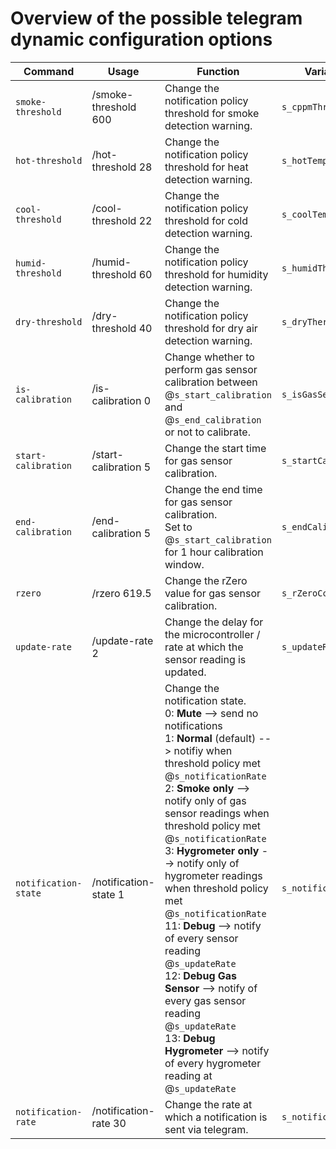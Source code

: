 # Overview of the possible telegram dynamic configuration options

Command | Usage | Function | Variable update | Unit
-------- | -------- | -------- | -------- | --------
`smoke-threshold` | /smoke-threshold 600   | Change the notification policy threshold for smoke detection warning.   | `s_cppmThreshold` | PPM
`hot-threshold` | /hot-threshold 28   | Change the notification policy threshold for heat detection warning.  | `s_hotTempThershold` | °C
`cool-threshold` | /cool-threshold 22   | Change the notification policy threshold for cold detection warning.  | `s_coolTempThershold` | °C
`humid-threshold` | /humid-threshold 60   | Change the notification policy threshold for humidity detection warning.  | `s_humidThershold` | %
`dry-threshold` | /dry-threshold 40   | Change the notification policy threshold for dry air detection warning.  | `s_dryThershold` | %
`is-calibration` | /is-calibration 0   | Change whether to perform gas sensor calibration between <br /> @`s_start_calibration` and @`s_end_calibration` or not to calibrate. | `s_isGasSensorCalibration` | _bool_
`start-calibration` | /start-calibration 5   | Change the start time for gas sensor calibration. | `s_startCalibration` | Hour
`end-calibration` | /end-calibration 5   | Change the end time for gas sensor calibration. <br /> Set to @`s_start_calibration` for 1 hour calibration window. | `s_endCalibration` | Hour
`rzero` | /rzero 619.5   | Change the rZero value for gas sensor calibration. | `s_rZeroCcalibration` | Ohm
`update-rate` | /update-rate 2   | Change the delay for the microcontroller / rate at which the sensor reading is updated. | `s_updateRate` | Hz
`notification-state` | /notification-state 1  | Change the notification state. <br /> 0: **Mute** --> send no notifications <br /> 1: **Normal** (default) --> notifiy when threshold policy met @`s_notificationRate` <br /> 2: **Smoke only** --> notify only of gas sensor readings when threshold policy met @`s_notificationRate` <br /> 3: **Hygrometer only** --> notify only of hygrometer readings when threshold policy met @`s_notificationRate` <br /> 11: **Debug** --> notify of every sensor reading @`s_updateRate` <br /> 12: **Debug Gas Sensor** --> notify of every gas sensor reading @`s_updateRate` <br /> 13: **Debug Hygrometer** --> notify of every hygrometer reading at @`s_updateRate` | `s_notificationState` | _int_
`notification-rate` | /notification-rate 30   | Change the rate at which a notification is sent via telegram. | `s_notificationRate` | Minutes

